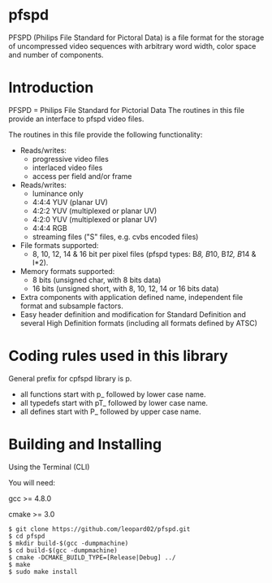 # pfspd
PFSPD (Philips File Standard for Pictoral Data) is a file format for the storage of uncompressed video sequences with arbitrary word width, color space and number of components.

# Introduction
PFSPD = Philips File Standard for Pictorial Data
The routines in this file provide an interface to pfspd video files.

The routines in this file provide the following functionality:

- Reads/writes:
    - progressive video files
    - interlaced video files
    - access per field and/or frame
- Reads/writes:
    - luminance only
    - 4:4:4 YUV (planar UV)
    - 4:2:2 YUV (multiplexed or planar UV)
    - 4:2:0 YUV (multiplexed or planar UV)
    - 4:4:4 RGB
    - streaming files ("S" files, e.g. cvbs encoded files)
- File formats supported:
    - 8, 10, 12, 14 & 16 bit per pixel files (pfspd types: B*8, B*10, B*12, B*14 & I*2).
- Memory formats supported:
    - 8 bits (unsigned char, with 8 bits data)
    - 16 bits (unsigned short, with 8, 10, 12, 14 or 16 bits data)
- Extra components with application defined name, independent file format and subsample factors.
- Easy header definition and modification for Standard Definition and several High Definition formats (including all formats defined by ATSC)
# Coding rules used in this library
General prefix for cpfspd library is p.
- all functions start with p_ followed by lower case name.
- all typedefs start with pT_ followed by lower case name.
- all defines start with P_ followed by upper case name.
# Building and Installing
Using the Terminal (CLI)

You will need:

gcc >= 4.8.0

cmake >= 3.0

    $ git clone https://github.com/leopard02/pfspd.git
    $ cd pfspd
    $ mkdir build-$(gcc -dumpmachine)
    $ cd build-$(gcc -dumpmachine)
    $ cmake -DCMAKE_BUILD_TYPE=[Release|Debug] ../
    $ make
    $ sudo make install
